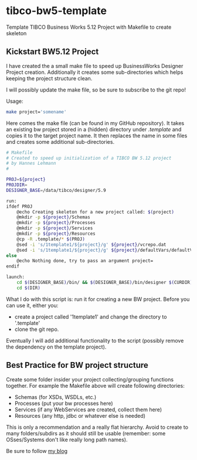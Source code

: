 tibco-bw5-template
==================

Template TIBCO Business Works 5.12 Project with Makefile to create skeleton


Kickstart BW5.12 Project
------------------------

I have created the a small make file to speed up BusinessWorks Designer Project creation. Additionally it creates some sub-directories which helps keeping the project structure clean.

I will possibly update the make file, so be sure to subscribe to the git repo!

Usage:

```bash
make project='somename' 
```

Here comes the make file (can be found in my GitHub repository). It takes an existing bw project stored in a (hidden) directory under *.template* and copies it to the target project name. It then replaces the name in some files and creates some additional sub-directories.



```bash
# Makefile 
# Created to speed up initialization of a TIBCO BW 5.12 project
# by Hannes Lehmann
#

PROJ=${project}
PROJDIR=
DESIGNER_BASE=/data/tibco/designer/5.9

run:    
ifdef PROJ
	@echo Creating skeleton for a new project called: $(project)
	@mkdir -p ${project}/Schemas 
	@mkdir -p ${project}/Processes
	@mkdir -p ${project}/Services
	@mkdir -p ${project}/Resources  
	@cp -R .template/* $(PROJ)
	@sed -i 's/1template1/${project}/g' ${project}/vcrepo.dat
	@sed -i 's/1template1/${project}/g' ${project}/defaultVars/defaultVars.substvar
else
	@echo Nothing done, try to pass an argument project=
endif

launch:
	cd $(DESIGNER_BASE)/bin/ && $(DESIGNER_BASE)/bin/designer $(CURDIR)/$(PROJ)
	cd $(DIR)
```

What I do with this script is: run it for creating a new BW project. Before you can use it, either you:

+ create a project called '1template1' and change the directory to '.template'
+ clone the git repo.

Eventually I will add additional functionality to the script (possibly remove the dependency on the template project).

Best Practice for BW project structure
--------------------------------------

Create some folder insider your project collecting/grouping functions together. For example the Makefile above will create following directories:

* Schemas (for XSDs, WSDLs, etc.)
* Processes (put your bw processes here)
* Services (if any WebServices are created, collect them here)
* Resources (any http, jdbc or whatever else is needed)

This is only a recommendation and a really flat hierarchy. Avoid to create to many folders/subdirs as it should still be usable (remember: some OSses/Systems don't like really long path names).


Be sure to follow [my blog](http://hanneslehmann.github.io/)
